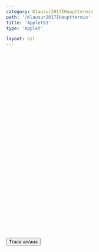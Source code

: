 ```yaml
---
category: Klausur2017IHaupttermin
path: '/Klausur2017IHaupttermin'
title: 'AppletB1'
type: 'Applet'

layout: nil
---
```

<link type="text/css" href="https://cdnjs.cloudflare.com/ajax/libs/jsxgraph/0.99.6/jsxgraph.css"><link rel="stylesheet" type="text/css" href="//cdnjs.cloudflare.com/ajax/libs/jsxgraph/0.99.7/jsxgraph.css" />
<div id="63c29b38-bd9f-4bf8-9f60-a5f0643bb27c" class="jxgbox" style="width:500px; height:500px">
<script type="text/javascript">
    (function() {
	const board = JXG.JSXGraph.initBoard('63c29b38-bd9f-4bf8-9f60-a5f0643bb27c', {
    							boundingbox: [-5, 11, 11, -5],
                  axis: true
              });
 
var f = x => -1.5*JXG.Math.log(x-1, 0.5);

var g = x => 1.5*JXG.Math.log(x, 0.5);

var parabelf = board.create('functiongraph', [f],
        {strokeColor: 'black', strokeWidth:3, name:'f_1', withLabel:true});
        
var parabelg = board.create('functiongraph', [g],
        {strokeColor: 'blue', strokeWidth:3, name:'f_2', withLabel:true});
        
board.create('text', [1,10,'f_2(x)']);

board.create('text', [10,4,'f_1(x)']);

var A = board.create('glider', [0,-5,20,parabelg], {color:'orange'});

var C = board.create('point', [function(){return A.X()}, function(){return -1.5*JXG.Math.log(A.X()-1, 0.5)}],{name:'C', color:'green'});

var B = board.create('point', [function(){return A.X()-3}, function(){return A.Y()+(C.Y()-A.Y())*0.5}], {color:'green'});

var D = board.create('point', [function(){return A.X()+3}, function(){return A.Y()+(C.Y()-A.Y())*0.5}], {trace:function(){return tracestate}, color:'green'});

var l1 = board.create('line', [A, B], {straightFirst:false, straightLast:false, color:'green'});

var l2 = board.create('line', [A, D], {straightFirst:false, straightLast:false, color:'green'});

var l3 = board.create('line', [C, D], {straightFirst:false, straightLast:false, color:'green'});

var l4 = board.create('line', [C, B], {straightFirst:false, straightLast:false, color:'green'});

var l5 = board.create('line', [C, A], {straightFirst:false, straightLast:false, color:'gray'});

var l6 = board.create('line', [D, B], {straightFirst:false, straightLast:false, color:'gray'});

board.create('intersection', [l5,l6], {name:'M', color:''})

function changestate() {
if(tracestate==true){
tracestate=false;
}else{
tracestate=true;
}
}

    
})()
  </script>
  </div>
  <form><input type='button' value="Trace an/aus" onClick="changestate();"></form>
